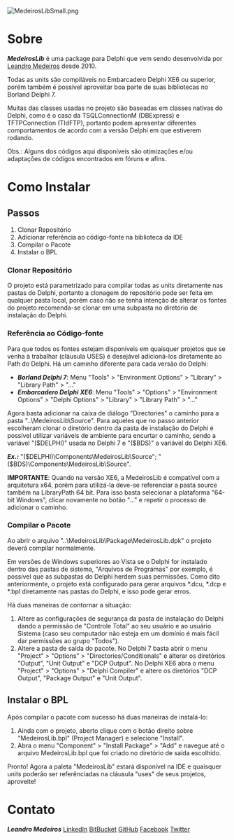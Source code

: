 ![MedeirosLibSmall.png](https://bitbucket.org/repo/ogjnoL/images/2862473348-MedeirosLibSmall.png)
# Sobre #
***MedeirosLib*** é uma package para Delphi que vem sendo desenvolvida por [Leandro Medeiros](br.linkedin.com/in/medeirosleandro) desde  2010.

Todas as units são compiláveis no Embarcadero Delphi XE6 ou superior, porém também é possível aproveitar boa parte de suas bibliotecas no Borland Delphi 7.

Muitas das classes usadas no projeto são baseadas em classes nativas do Delphi, como é o caso da TSQLConnectionM (DBExpress)  e TFTPConnection (TIdFTP), portanto podem apresentar diferentes comportamentos de acordo com a versão Delphi em que estiverem rodando.

Obs.: Alguns dos códigos aqui disponíveis são otimizações e/ou adaptações de códigos encontrados em fóruns e afins.

# Como Instalar #

## Passos ##
1. Clonar Repositório
2. Adicionar referência ao código-fonte na biblioteca da IDE
3. Compilar o Pacote
4. Instalar o BPL

### Clonar Repositório ###
O projeto está parametrizado para compilar todas as units diretamente nas pastas do Delphi, portanto a clonagem do repositório pode ser feita em qualquer pasta local, porém caso não se tenha intenção de alterar os fontes do projeto recomenda-se clonar em uma subpasta no diretório de instalação do Delphi.

### Referência ao Código-fonte ###
Para que todos os fontes estejam disponíveis em quaisquer projetos que se venha à trabalhar (cláusula USES) é desejável adicioná-los diretamente ao Path do Delphi. Há um caminho diferente para cada versão do Delphi:

* ***Borland Delphi 7***: Menu "Tools" > "Environment Options" > "Library" > "Library Path" > "..."
* ***Embarcadero Delphi XE6***: Menu "Tools" > "Options" > "Environment Options" > "Delphi Options" > "Library" > "Library Path" > "..."

Agora basta adicionar na caixa de diálogo "Directories" o caminho para a pasta "..\MedeirosLib\Source".
Para aqueles que no passo anterior escolheram clonar o diretório dentro da pasta de instalação do Delphi é possível utilizar variáveis de ambiente para encurtar o caminho, sendo a variável "($DELPHI)" usada no Delphi 7 e "($BDS)" a variável do Delphi XE6.

***Ex.:*** "($DELPHI)\Components\MedeirosLib\Source"; "($BDS)\Components\MedeirosLib\Source".

**IMPORTANTE**: Quando na versão XE6, a MedeirosLib é compatível com a arquitetura x64, porém para utilizá-la deve-se referenciar a pasta source também na LibraryPath 64 bit. Para isso basta selecionar a plataforma "64-bit Windows", clicar novamente no botão "..." e repetir o processo de adicionar o caminho.

### Compilar o Pacote ###
Ao abrir o arquivo "..\MedeirosLib\Package\MedeirosLib.dpk" o projeto deverá compilar normalmente.

Em versões de Windows superiores ao Vista se o Delphi for instalado dentro das pastas de sistema, "Arquivos de Programas" por exemplo, é possível que as subpastas do Delphi herdem suas permissões.
Como dito anteriormente, o projeto está configurado para gerar arquivos *.dcu, *.dcp e *.bpl diretamente nas pastas do Delphi, e isso pode gerar erros.

Há duas maneiras de contornar a situação:
1. Altere as configurações de segurança da pasta de instalação do Delphi dando a permissão de "Controle Total" ao seu usuário e ao usuário Sistema (caso seu computador não esteja em um domínio é mais fácil dar permissões ao grupo "Todos").
2. Altere a pasta de saída do pacote.
No Delphi 7 basta abrir o menu "Project" > "Options" > "Directories/Conditionals" e alterar os diretórios "Output", "Unit Output" e "DCP Output".
No Delphi XE6 abra o menu "Project" > "Options" > "Delphi Compiler" e altere os diretórios "DCP Output", "Package Output" e "Unit Output".

## Instalar o BPL ##
Após compilar o pacote com sucesso há duas maneiras de instalá-lo:
1. Ainda com o projeto, aberto clique com o botão direito sobre "MedeirosLib.bpl" (Project Manager) e selecione "Install".
2. Abra o menu "Component" > "Install Package" > "Add" e navegue até o arquivo MedeirosLib.bpl que foi criado no diretório de saída escolhido.

Pronto! Agora a paleta "MedeirosLib" estará disponível na IDE e quaisquer units poderão ser referênciadas na cláusula "uses" de seus projetos, aproveite!

# Contato #
***Leandro Medeiros***
[LinkedIn](br.linkedin.com/in/medeirosleandro)
[BitBucket](https://bitbucket.org/leandro_medeiros)
[GitHub](https://github.com/leandrommedeiros)
[Facebook](https://www.facebook.com/leandro.m.medeiros)
[Twitter](https://twitter.com/LeMedeiros10)
